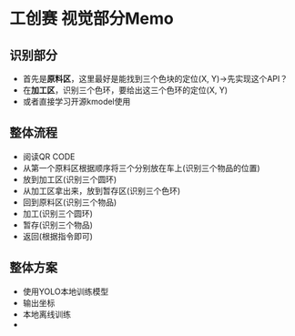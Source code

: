 # 工创赛 视觉部分Memo
## 识别部分
- 首先是**原料区**，这里最好是能找到三个色块的定位(X, Y)->先实现这个API？
- 在**加工区**，识别三个色环，要给出这三个色环的定位(X, Y)
- 或者直接学习开源kmodel使用
## 整体流程
- 阅读QR CODE
- 从第一个原料区根据顺序将三个分别放在车上(识别三个物品的位置)
- 放到加工区(识别三个圆环)
- 从加工区拿出来，放到暂存区(识别三个色环)
- 回到原料区(识别三个物品)
- 加工(识别三个圆环)
- 暂存(识别三个物品)
- 返回(根据指令即可)
## 整体方案
- 使用YOLO本地训练模型
- 输出坐标
- 本地离线训练
- 